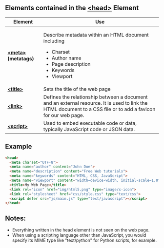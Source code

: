 ## Elements contained in the [&lt;head&gt;](https://developer.mozilla.org/en-US/docs/Web/HTML/Element/head) Element

<table>
  <thead>
    <th>Element</th>
    <th>Use</th>
  </thead>
  <tbody>
    <tr>
      <td>
        <a href="https://developer.mozilla.org/en-US/docs/Web/HTML/Element/meta"><strong>&lt;meta&gt;</strong></a> <strong>(metatags)</strong>
      </td>
      <td>
        <p>Describe metadata within an HTML document including</p>
        <ul>
          <li>Charset</li>
          <li>Author name</li>
          <li>Page description</li>
          <li>Keywords</li>
          <li>Viewport</li>
        </ul>
      </td>
    </tr>
    <tr>
      <td>
        <a href="https://developer.mozilla.org/en-US/docs/Web/HTML/Element/title"><strong>&lt;title&gt;</strong></a>
      </td>
      <td>
        Sets the title of the web page
      </td>
    </tr>
    <tr>
      <td>
        <a href="https://developer.mozilla.org/en-US/docs/Web/HTML/Element/link"><strong>&lt;link&gt;</strong></a>
      </td>
      <td>
        Defines the relationship between a document and an external resource. It is used to link the HTML document to a CSS file or to add a favicon for our web page.
      </td>
    </tr>
    <tr>
      <td>
        <a href="https://developer.mozilla.org/en-US/docs/Web/HTML/Element/script"><strong>&lt;script&gt;</strong></a>
      </td>
      <td>
        Used to embed executable code or data, typically JavaScript code or JSON data.
      </td>
    </tr>
  </tbody>
</table>

## Example

  ```html
  <head>
    <meta charset="UTF-8">
    <meta name="author" content="John Doe">
    <meta name="description" content="Free Web tutorials">
    <meta name="keywords" content="HTML, CSS, JavaScript">
    <meta name="viewport" content="width=device-width, initial-scale=1.0">
    <title>My Web Page</title>
    <link rel="icon" href="img/html5.png" type="image/x-icon">
    <link rel="stylesheet" href="css/style.css" type="text/css">
    <script defer src="js/main.js" type="text/javascript"></script>
  </head>
  ```

## Notes:
- Everything written in the head element is not seen on the web page.
- When using a scripting language other than JavaScript, you would specify its MIME type like "text/python" for Python scripts, for example.
